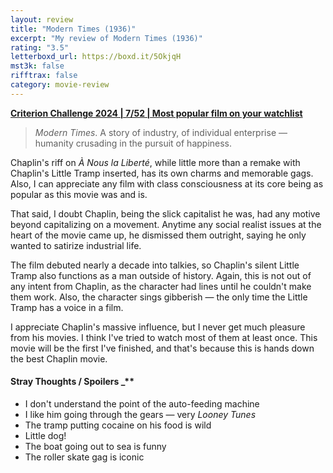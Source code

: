 ```yaml
---
layout: review
title: "Modern Times (1936)"
excerpt: "My review of Modern Times (1936)"
rating: "3.5"
letterboxd_url: https://boxd.it/5OkjqH
mst3k: false
rifftrax: false
category: movie-review
---
```


<b><a href="https://boxd.it/qWjuA/detail" title="Criterion Challenge 2024 | 7/52 | Most popular film on your watchlist">Criterion Challenge 2024 | 7/52 | Most popular film on your watchlist</a></b>

<blockquote><i>Modern Times</i>. A story of industry, of individual enterprise — humanity crusading in the pursuit of happiness.</blockquote>
Chaplin's riff on <i>À Nous la Liberté</i>, while little more than a remake with Chaplin's Little Tramp inserted, has its own charms and memorable gags. Also, I can appreciate any film with class consciousness at its core being as popular as this movie was and is. 

That said, I doubt Chaplin, being the slick capitalist he was, had any motive beyond capitalizing on a movement. Anytime any social realist issues at the heart of the movie came up, he dismissed them outright, saying he only wanted to satirize industrial life.

The film debuted nearly a decade into talkies, so Chaplin's silent Little Tramp also functions as a man outside of history. Again, this is not out of any intent from Chaplin, as the character had lines until he couldn't make them work. Also, the character sings gibberish — the only time the Little Tramp has a voice in a film.

I appreciate Chaplin's massive influence, but I never get much pleasure from his movies. I think I've tried to watch most of them at least once. This movie will be the first I've finished, and that's because this is hands down the best Chaplin movie.

#### Stray Thoughts / Spoilers \_\*\*</b>

- I don't understand the point of the auto-feeding machine
- I like him going through the gears — very <i>Looney Tunes</i>
- The tramp putting cocaine on his food is wild
- Little dog!
- The boat going out to sea is funny
- The roller skate gag is iconic
